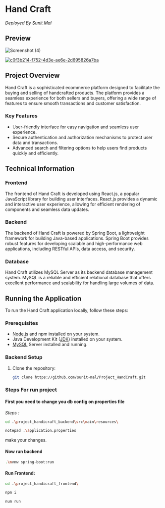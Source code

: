 # Hand Craft

_Deployed By [Sunit Mal](https://github.com/sunit-mal)_

## Preview
![Screenshot (4)](https://github.com/sunit-mal/Project_HandCraft/assets/110469858/268291aa-bbe6-4014-8fa5-013acdf01cda)

[![c0f3b214-f752-4d3e-ae6e-2d695826a7ba](https://github.com/sunit-mal/Project_HandCraft/assets/110469858/4e83a19d-c7db-416f-9bf7-974fa58dac63)](https://github.com/sunit-mal/Project_HandCraft/assets/110469858/058f9995-c319-4a5f-8c92-63dab64d46a8
)

## Project Overview

Hand Craft is a sophisticated ecommerce platform designed to facilitate the buying and selling of handcrafted products. The platform provides a seamless experience for both sellers and buyers, offering a wide range of features to ensure smooth transactions and customer satisfaction.

### Key Features

- User-friendly interface for easy navigation and seamless user experience.
- Secure authentication and authorization mechanisms to protect user data and transactions.
- Advanced search and filtering options to help users find products quickly and efficiently.

## Technical Information

### Frontend

The frontend of Hand Craft is developed using React.js, a popular JavaScript library for building user interfaces. React.js provides a dynamic and interactive user experience, allowing for efficient rendering of components and seamless data updates.

### Backend

The backend of Hand Craft is powered by Spring Boot, a lightweight framework for building Java-based applications. Spring Boot provides robust features for developing scalable and high-performance web applications, including RESTful APIs, data access, and security.

### Database

Hand Craft utilizes MySQL Server as its backend database management system. MySQL is a reliable and efficient relational database that offers excellent performance and scalability for handling large volumes of data.

## Running the Application

To run the Hand Craft application locally, follow these steps:

### Prerequisites

- [Node.js](https://nodejs.org/en/download) and npm installed on your system.
- Java Development Kit ([JDK](https://download.oracle.com/java/21/latest/jdk-21_windows-x64_bin.exe)) installed on your system.
- [MySQL](https://dev.mysql.com/downloads/installer/) Server installed and running.

### Backend Setup

1. Clone the repository:
   ```bash
   git clone https://github.com/sunit-mal/Project_HandCraft.git
   ```

### Steps For run project

#### First you need to change you db config on properties file

_Steps :_
```bash
cd .\project_handicraft_backend\src\main\resources\
```
```bash
notepad .\application.properties
```
make your changes.

#### Now run backend 
```bash
.\mvnw spring-boot:run
```
#### Run Frontend:
```bash
cd .\project_handicraft_frontend\
```
```bash
npm i
```
```bash
num run
```
